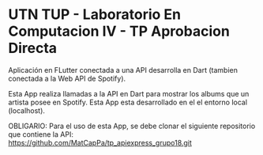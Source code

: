 # UTN TUP - Laboratorio En Computacion IV - TP Aprobacion Directa

Aplicación en FLutter conectada a una API desarrolla en Dart (tambien conectada a la Web API de Spotify).

Esta App realiza llamadas a la API en Dart para mostrar los albums que un artista posee en Spotify.
Esta App esta desarrollado en el el entorno local (localhost).

OBLIGARIO: Para el uso de esta App, se debe clonar el siguiente repositorio que contiene la API: https://github.com/MatCapPa/tp_apiexpress_grupo18.git
